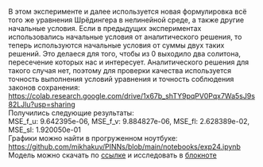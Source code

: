 В этом эксперименте и далее используется новая формулировка всё того же уравнения Шрёдингера в нелинейной среде, а также другие начальные условия. Если в предыдущих экспериментах использовались начальные условия 
от аналитического решения, то теперь используются начальные условия от суммы двух таких решений. Это делаеся для того, чтобы из 0 выходило два солитона, пересечение которых нас и интересует. Аналитического решения 
для такого случая нет, поэтому для проверки качества используется точность выполнения условий уравнения и точность соблюдения законов сохранения:  
<https://colab.research.google.com/drive/1x67b_shTY9pqPV0Pqx7Wa5sJ9s82LJlu?usp=sharing>  
Получились следующие результаты:  
MSE_f_u: 9.642395e-06, MSE_f_v: 9.884827e-06, MSE_fl: 2.628389e-02, MSE_sl: 1.920050e-01  
Графики можно найти в прогруженном ноутбуке: <https://github.com/mikhakuv/PINNs/blob/main/notebooks/exp24.ipynb>  
Модель можно скачать по [ссылке](https://github.com/mikhakuv/PINNs/blob/main/models/model_24.pth) и исследовать в [блокноте](https://colab.research.google.com/drive/1PGeRt-huLODfLSD-_PZaeBugljdYZdaQ?usp=sharing)
